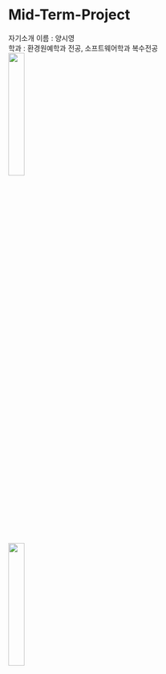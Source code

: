 # Mid-Term-Project
자기소개 
이름 : 양시영  
학과 : 환경원예학과 전공, 소프트웨어학과 복수전공  
<img width="25%" src="https://user-images.githubusercontent.com/65756984/167129109-976c7cbd-ddac-4280-a476-c35a3dc58c50.jpg"/>  
<img width="25%" src="https://user-images.githubusercontent.com/65756984/167130243-13fa5a46-dd06-4260-924f-44b4ad159f58.jpg"/> 
